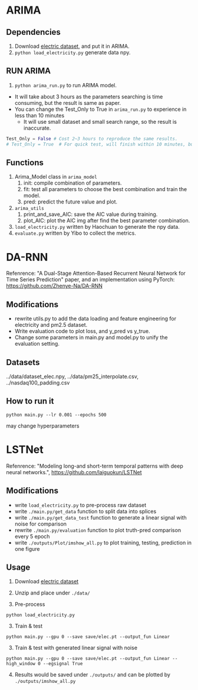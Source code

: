 # ARIMA
## Dependencies
1. Download [electric dataset](https://archive.ics.uci.edu/dataset/321/electricityloaddiagrams20112014), and put it in ARIMA.
2. `python load_electricity.py` generate data npy.
## RUN ARIMA
1. `python arima_run.py` to run ARIMA model.

- It will take about 3 hours as the parameters searching is time consuming, but the result is same as paper.
- You can change the Test_Only to True in `arima_run.py` to experience in less than 10 minutes
    - It will use small dataset and small search range, so the result is inaccurate.

```py
Test_Only = False # Cost 2~3 hours to reproduce the same results.
# Test_Only = True  # For quick test, will finish within 10 minutes, but inaccurate.
```

## Functions
1. Arima_Model class in `arima_model`
    1. init: compile combination of parameters.
    2. fit: test all parameters to choose the best combination and train the model.
    3. pred: predict the future value and plot.
2. `arima_utils`
    1. print_and_save_AIC: save the AIC value during training.
    2. plot_AIC: plot the AIC img after find the best parameter combination.
3. `load_electricity.py` written by Haochuan to generate the npy data.
4. `evaluate.py` written by Yibo to collect the metrics.

# DA-RNN

Refenrence: "A Dual-Stage Attention-Based Recurrent Neural Network for Time Series Prediction" paper, and an implementation using PyTorch: https://github.com/Zhenye-Na/DA-RNN

## Modifications
* rewrite utils.py to add the data loading and feature engineering for electricity and pm2.5 dataset.
* Write evaluation code to plot loss, and y_pred vs y_true.
* Change some parameters in main.py and model.py to unify the evaluation setting.

## Datasets

../data/dataset_elec.npy, ../data/pm25_interpolate.csv, ../nasdaq100_padding.csv

## How to run it

```
python main.py --lr 0.001 --epochs 500
```

may change hyperparameters


# LSTNet
Refenrence: "Modeling long-and short-term temporal patterns with deep neural networks.", https://github.com/laiguokun/LSTNet

## Modifications
* write `load_electricity.py` to pre-process raw dataset
* write `./main.py/get_data` function to split data into splices
* write `./main.py/get_data_test` function to generate a linear signal with noise for comparison
* rewrite `./main.py/evaluation` function to plot truth-pred comparison every 5 epoch
* write `./outputs/Plot/imshow_all.py` to plot training, testing, prediction in one figure

## Usage
1. Download [electric dataset](https://archive.ics.uci.edu/dataset/321/electricityloaddiagrams20112014)

2. Unzip and place under `./data/`
  
4. Pre-process

```
python load_electricity.py
```

3. Train & test

```
python main.py --gpu 0 --save save/elec.pt --output_fun Linear
```

3. Train & test with generated linear signal with noise 

```
python main.py --gpu 0 --save save/elec.pt --output_fun Linear --high_window 0 --egsignal True
```

4. Results would be saved under  `./outputs/` and can be plotted by `./outputs/imshow_all.py`



